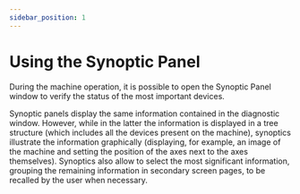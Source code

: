 ```yaml
---
sidebar_position: 1
---
```


# Using the Synoptic Panel

During the machine operation, it is possible to open the Synoptic Panel window to verify the status of the most important devices.

Synoptic panels display the same information contained in the diagnostic window. However, while in the latter the information is displayed in a tree structure (which includes all the devices present on the machine), synoptics illustrate the information graphically (displaying, for example, an image of the machine and setting the position of the axes next to the axes themselves). Synoptics also allow to select the most significant information, grouping the remaining information in secondary screen pages, to be recalled by the user when necessary.

 
